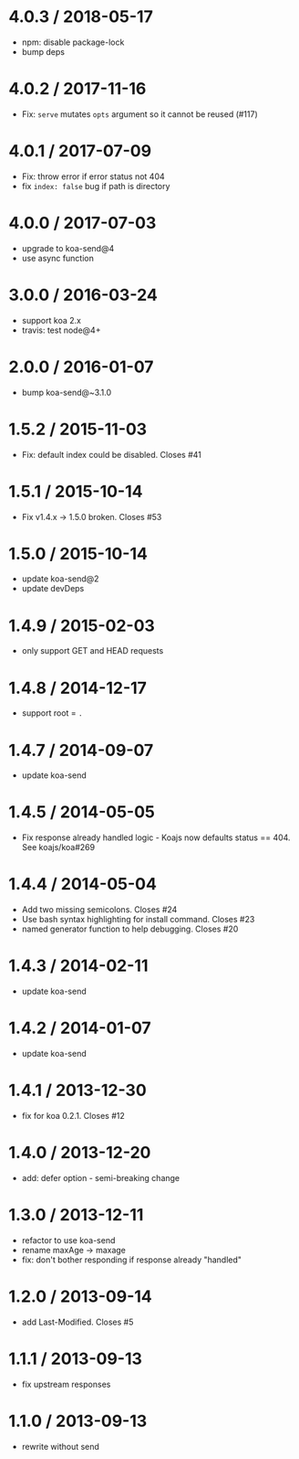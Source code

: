 
4.0.3 / 2018-05-17
==================

 * npm: disable package-lock
 * bump deps

4.0.2 / 2017-11-16
==================

* Fix: `serve` mutates `opts` argument so it cannot be reused (#117)

4.0.1 / 2017-07-09
==================

 * Fix: throw error if error status not 404
 * fix `index: false` bug if path is directory

4.0.0 / 2017-07-03
==================

 * upgrade to koa-send@4
 * use async function

3.0.0 / 2016-03-24
==================

 * support koa 2.x
 * travis: test node@4+

2.0.0 / 2016-01-07
==================

 * bump koa-send@~3.1.0

1.5.2 / 2015-11-03
==================

 * Fix: default index could be disabled. Closes #41

1.5.1 / 2015-10-14
==================

 * Fix v1.4.x → 1.5.0 broken. Closes #53

1.5.0 / 2015-10-14
==================

 * update koa-send@2
 * update devDeps

1.4.9 / 2015-02-03
==================

 * only support GET and HEAD requests

1.4.8 / 2014-12-17
==================

 * support root = `.`

1.4.7 / 2014-09-07
==================

 * update koa-send

1.4.5 / 2014-05-05
==================

 * Fix response already handled logic - Koajs now defaults status == 404. See  koajs/koa#269

1.4.4 / 2014-05-04
==================

 * Add two missing semicolons. Closes #24
 * Use bash syntax highlighting for install command. Closes #23
 * named generator function to help debugging. Closes #20

1.4.3 / 2014-02-11
==================

 * update koa-send

1.4.2 / 2014-01-07
==================

 * update koa-send

1.4.1 / 2013-12-30
==================

 * fix for koa 0.2.1. Closes #12

1.4.0 / 2013-12-20
==================

 * add: defer option - semi-breaking change

1.3.0 / 2013-12-11
==================

 * refactor to use koa-send
 * rename maxAge -> maxage
 * fix: don't bother responding if response already "handled"

1.2.0 / 2013-09-14
==================

 * add Last-Modified. Closes #5

1.1.1 / 2013-09-13
==================

 * fix upstream responses

1.1.0 / 2013-09-13
==================

 * rewrite without send
